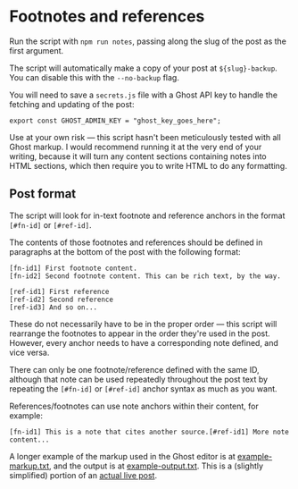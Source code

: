 # Footnotes and references

Run the script with `npm run notes`, passing along the slug of the post as the first argument.

The script will automatically make a copy of your post at `${slug}-backup`. You can disable this with the `--no-backup` flag.

You will need to save a `secrets.js` file with a Ghost API key to handle the fetching and updating of the post:

```
export const GHOST_ADMIN_KEY = "ghost_key_goes_here";
```

Use at your own risk — this script hasn't been meticulously tested with all Ghost markup. I would recommend running it at the very end of your writing, because it will turn any content sections containing notes into HTML sections, which then require you to write HTML to do any formatting.

## Post format

The script will look for in-text footnote and reference anchors in the format `[#fn-id]` or `[#ref-id]`.

The contents of those footnotes and references should be defined in paragraphs at the bottom of the post with the following format:

```
[fn-id1] First footnote content.
[fn-id2] Second footnote content. This can be rich text, by the way.

[ref-id1] First reference
[ref-id2] Second reference
[ref-id3] And so on...
```

These do not necessarily have to be in the proper order — this script will rearrange the footnotes to appear in the order they're used in the post. However, every anchor needs to have a corresponding note defined, and vice versa.

There can only be one footnote/reference defined with the same ID, although that note can be used repeatedly throughout the post text by repeating the `[#fn-id]` or `[#ref-id]` anchor syntax as much as you want.

References/footnotes can use note anchors within their content, for example:

```
[fn-id1] This is a note that cites another source.[#ref-id1] More note content...
```

A longer example of the markup used in the Ghost editor is at [example-markup.txt](docs/example-markup.txt), and the output is at [example-output.txt](docs/example-output.txt). This is a (slightly simplified) portion of an [actual live post](https://citationneeded.news/issue-49/).
